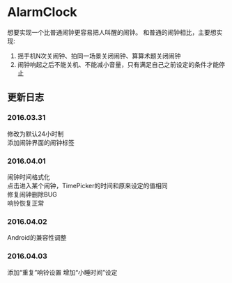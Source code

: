 # AlarmClock
想要实现一个比普通闹钟更容易把人叫醒的闹钟。
和普通的闹钟相比，主要想实现:
1. 摇手机N次关闹钟、拍同一场景关闭闹钟、算算术题关闭闹钟  
2. 闹钟响起之后不能关机、不能减小音量，只有满足自己之前设定的条件才能停止


## 更新日志
### 2016.03.31  
修改为默认24小时制  
添加闹钟界面的闹钟标签  

### 2016.04.01  
闹钟时间格式化  
点击进入某个闹钟，TimePicker的时间和原来设定的值相同  
修复闹钟删除BUG  
响铃恢复正常  
  
### 2016.04.02  
Android的兼容性调整

### 2016.04.03  
添加“重复”响铃设置
增加“小睡时间”设定